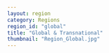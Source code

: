 ```yaml
---
layout: region
category: Regions
region_id: "global"
title: "Global & Transnational"
thumbnail: "Region_Global.jpg"
---
```

